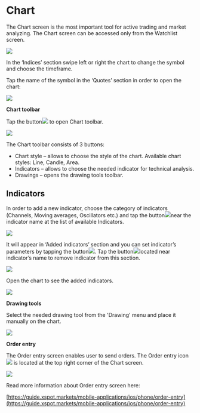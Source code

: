 # Chart

The Chart screen is the most important tool for active trading and market analyzing. The Chart screen can be accessed only from the Watchlist screen.

![](../../../.gitbook/assets/1-20.png)

In the ‘Indices’ section swipe left or right the chart to change the symbol and choose the timeframe.

Tap the name of the symbol in the ‘Quotes’ section in order to open the chart:

![](../../../.gitbook/assets/2-35.png)

**Chart toolbar**

Tap the button![](../../../.gitbook/assets/3.jpg) to open Chart toolbar.

![](../../../.gitbook/assets/3-43.png)

The Chart toolbar consists of 3 buttons:

* Chart style – allows to choose the style of the chart. Available chart styles: Line, Candle, Area.
* Indicators – allows to choose the needed indicator for technical analysis.
* Drawings – opens the drawing tools toolbar.

## **Indicators**

In order to add a new indicator, choose the category of indicators \(Channels, Moving averages, Oscillators etc.\) and tap the button![](../../../.gitbook/assets/add.-1.jpg)near the indicator name at the list of available Indicators.

![](../../../.gitbook/assets/4-24.png)

It will appear in ‘Added indicators’ section and you can set indicator’s parameters by tapping the button![](../../../.gitbook/assets/4-2.jpg). Tap the button![](../../../.gitbook/assets/delete.-2.jpg)located near indicator’s name to remove indicator from this section.

![](../../../.gitbook/assets/5-28.png)

Open the chart to see the added indicators.

![](../../../.gitbook/assets/6-3.png)

**Drawing tools**

Select the needed drawing tool from the 'Drawing' menu and place it manually on the chart.

![](../../../.gitbook/assets/7.png)

**Order entry**

The Order entry screen enables user to send orders. The Order entry icon![](../../../.gitbook/assets/8.jpg) is located at the top right corner of the Chart screen.

![](../../../.gitbook/assets/99.png)

Read more information about Order entry screen here:

[https://guide.xspot.markets/mobile-applications/ios/phone/order-entry](https://guide.xspot.markets/mobile-applications/ios/phone/order-entry)

